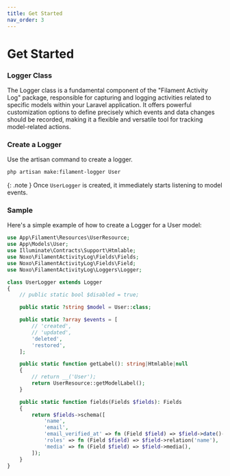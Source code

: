 ```yaml
---
title: Get Started
nav_order: 3
---
```


# Get Started

### Logger Class

The Logger class is a fundamental component of the "Filament Activity Log" package, responsible for capturing and logging activities related to specific models within your Laravel application. It offers powerful customization options to define precisely which events and data changes should be recorded, making it a flexible and versatile tool for tracking model-related actions.

### Create a Logger

Use the artisan command to create a logger.

```bash
php artisan make:filament-logger User
```

{: .note }
Once `UserLogger` is created, it immediately starts listening to model events.


### Sample

Here's a simple example of how to create a Logger for a User model:

```php
use App\Filament\Resources\UserResource;
use App\Models\User;
use Illuminate\Contracts\Support\Htmlable;
use Noxo\FilamentActivityLog\Fields\Fields;
use Noxo\FilamentActivityLog\Fields\Field;
use Noxo\FilamentActivityLog\Loggers\Logger;

class UserLogger extends Logger
{
    // public static bool $disabled = true;

    public static ?string $model = User::class;

    public static ?array $events = [
        // 'created',
        // 'updated',
        'deleted',
        'restored',
    ];

    public static function getLabel(): string|Htmlable|null
    {
        // return __('User');
        return UserResource::getModelLabel();
    }

    public static function fields(Fields $fields): Fields
    {
        return $fields->schema([
            'name',
            'email',
            'email_verified_at' => fn (Field $field) => $field->date()->badge(),
            'roles' => fn (Field $field) => $field->relation('name'),
            'media' => fn (Field $field) => $field->media(),
        ]);
    }
}
```
